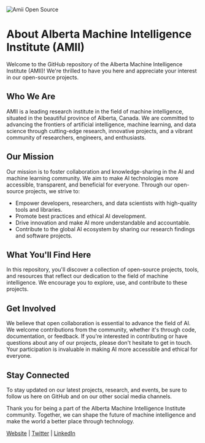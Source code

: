 ![Amii Open Source](https://github.com/Amii-Open-Source/.github/assets/28785031/ca80e57e-b7fa-43d8-b8c4-a0de1126753d)

# About Alberta Machine Intelligence Institute (AMII)

Welcome to the GitHub repository of the Alberta Machine Intelligence Institute (AMII)! We're thrilled to have you here and appreciate your interest in our open-source projects.

## Who We Are

AMII is a leading research institute in the field of machine intelligence, situated in the beautiful province of Alberta, Canada. We are committed to advancing the frontiers of artificial intelligence, machine learning, and data science through cutting-edge research, innovative projects, and a vibrant community of researchers, engineers, and enthusiasts.

## Our Mission

Our mission is to foster collaboration and knowledge-sharing in the AI and machine learning community. We aim to make AI technologies more accessible, transparent, and beneficial for everyone. Through our open-source projects, we strive to:

- Empower developers, researchers, and data scientists with high-quality tools and libraries.
- Promote best practices and ethical AI development.
- Drive innovation and make AI more understandable and accountable.
- Contribute to the global AI ecosystem by sharing our research findings and software projects.

## What You'll Find Here

In this repository, you'll discover a collection of open-source projects, tools, and resources that reflect our dedication to the field of machine intelligence. We encourage you to explore, use, and contribute to these projects.

## Get Involved

We believe that open collaboration is essential to advance the field of AI. We welcome contributions from the community, whether it's through code, documentation, or feedback. If you're interested in contributing or have questions about any of our projects, please don't hesitate to get in touch. Your participation is invaluable in making AI more accessible and ethical for everyone.

## Stay Connected

To stay updated on our latest projects, research, and events, be sure to follow us here on GitHub and on our other social media channels.

Thank you for being a part of the Alberta Machine Intelligence Institute community. Together, we can shape the future of machine intelligence and make the world a better place through technology.

[Website](https://www.amii.ca/) | [Twitter](https://twitter.com/AmiiThinks) | [LinkedIn](https://www.linkedin.com/company/17811411)
